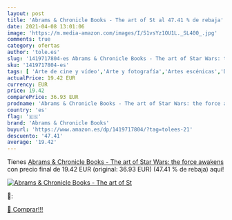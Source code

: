 ```yaml
---
layout: post
title: 'Abrams & Chronicle Books - The art of St al 47.41 % de rebaja'
date: 2021-04-08 13:01:06
image: 'https://m.media-amazon.com/images/I/51vsYz1OU1L._SL400_.jpg'
comments: true
category: ofertas
author: 'tole.es'
slug: '1419717804-es Abrams & Chronicle Books - The art of Star Wars: the force...'
sku: '1419717804-es'
tags: [ 'Arte de cine y vídeo','Arte y fotografía','Artes escénicas','Dirección de películas y producción','Fotografía y vídeo','Libros','Películas','Producción cinematografía y tecnología','Producción de películas y tecnología','abrams & chronicle books', ]
actualPrice: 19.42 EUR
currency: EUR
price: 19.42
comparePrice: 36.93 EUR
prodname: 'Abrams & Chronicle Books - The art of Star Wars: the force awakens'
country: 'es'
flag: '🇪🇸'
brand: 'Abrams & Chronicle Books'
buyurl: 'https://www.amazon.es/dp/1419717804/?tag=tolees-21'
descuento: '47.41'
average: '19.42'
---
```


Tienes [Abrams & Chronicle Books - The art of Star Wars: the force awakens](https://www.amazon.es/dp/1419717804/?tag=tolees-21) con precio final de  19.42 EUR (original: 36.93 EUR) (47.41 %  de rebaja) aqui!

[![Abrams & Chronicle Books - The art of St](https://m.media-amazon.com/images/I/51vsYz1OU1L._SL400_.jpg)](https://www.amazon.es/dp/1419717804/?tag=tolees-21)

🔎:


[🛒 Comprar!!!](https://www.amazon.es/dp/1419717804/?tag=tolees-21)
